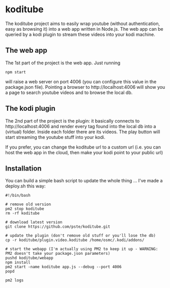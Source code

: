 # koditube

The koditube project aims to easily wrap youtube (without authentication, easy as browsing it) into a web app written in Node.js.
The web app can be queried by a kodi plugin to stream these videos into your kodi machine.

## The web app

The 1st part of the project is the web app. Just running
```
npm start
```
will raise a web server on port 4006 (you can configure this value in the package.json file).
Pointing a browser to http://localhost:4006 will show you a page to search youtube videos and to browse the local db.

## The kodi plugin

The 2nd part of the project is the plugin: it basically connects to http://localhost:4006 and render every tag found into the local db into a (virtual) folder.
Inside each folder there are its videos. The play button will start streaming the youtube stuff into your kodi.

If you prefer, you can change the koditube url to a custom url (i.e. you can host the web app in the cloud, then make your kodi point to your public url)

## Installation

You can build a simple bash script to update the whole thing  ... I've made a deploy.sh this way: 
```
#!/bin/bash

# remove old version
pm2 stop koditube
rm -rf koditube

# download latest version
git clone https://github.com/pste/koditube.git

# update the plugin (don't remove old stuff or you'll lose the db)
cp -r koditube/plugin.video.koditube /home/osmc/.kodi/addons/

# start the webapp (I'm actually using PM2 to keep it up - WARNING: PM2 doesn't take your package.json parameters)
pushd koditube/webapp
npm install
pm2 start -name koditube app.js --debug --port 4006
popd

pm2 logs
```
